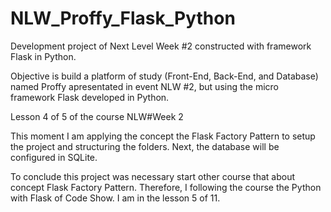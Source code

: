 # NLW_Proffy_Flask_Python
Development project of Next Level Week #2 constructed with framework Flask in Python.

Objective is build a platform of study (Front-End, Back-End, and Database) named Proffy apresentated in event NLW #2, but using the micro framework Flask developed in Python.

Lesson 4 of 5 of the course NLW#Week 2

This moment I am applying the concept the Flask Factory Pattern to setup the project and structuring the folders. Next, the database will be configured in SQLite.

To conclude this project was necessary start other course that about concept Flask Factory Pattern. Therefore, I following the course the Python with Flask of Code Show. I am in the lesson 5 of 11.
